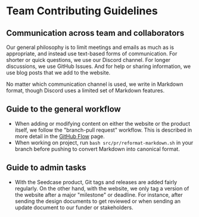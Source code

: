 # Team Contributing Guidelines

## Communication across team and collaborators

Our general philosophy is to limit meetings and emails as much as is
appropriate, and instead use text-based forms of communication. For
shorter or quick questions, we use our Discord channel. For longer
discussions, we use GitHub Issues. And for help or sharing information,
we use blog posts that we add to the website.

No matter which communication channel is used, we write in Markdown
format, though Discord uses a limited set of Markdown features.

## Guide to the general workflow

-   When adding or modifying content on either the website or the
    product itself, we follow the "branch-pull request" workflow. This
    is described in more detail in the [GitHub
    Flow](https://docs.github.com/en/get-started/quickstart/github-flow)
    page.
-   When working on project, run `bash src/pr/reformat-markdown.sh` in
    your branch before pushing to convert Markdown into canonical
    format.

## Guide to admin tasks

-   With the Seedcase product, Git tags and releases are added fairly
    regularly. On the other hand, with the website, we only tag a
    version of the website after a major "milestone" or deadline. For
    instance, after sending the design documents to get reviewed or when
    sending an update document to our funder or stakeholders.
